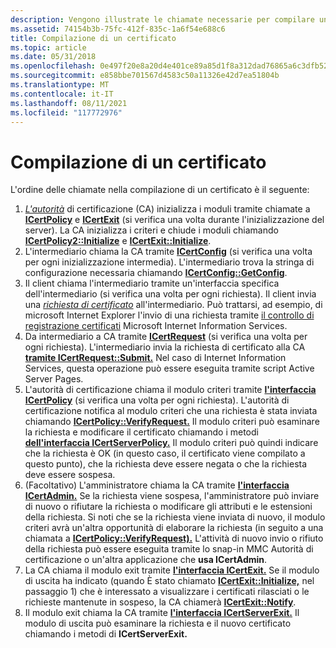 ```yaml
---
description: Vengono illustrate le chiamate necessarie per compilare un certificato.
ms.assetid: 74154b3b-75fc-412f-835c-1a6f54e688c6
title: Compilazione di un certificato
ms.topic: article
ms.date: 05/31/2018
ms.openlocfilehash: 0e497f20e8a20d4e401ce89a85d1f8a312dad76865a6c3dfb523d8f2526125c3
ms.sourcegitcommit: e858bbe701567d4583c50a11326e42d7ea51804b
ms.translationtype: MT
ms.contentlocale: it-IT
ms.lasthandoff: 08/11/2021
ms.locfileid: "117772976"
---
```

# <a name="building-a-certificate"></a>Compilazione di un certificato

L'ordine delle chiamate nella compilazione di un certificato è il seguente:

1.  [*L'autorità*](../secgloss/c-gly.md) di certificazione (CA) inizializza i moduli tramite chiamate a [**ICertPolicy**](/windows/desktop/api/Certpol/nn-certpol-icertpolicy) e [**ICertExit**](/windows/desktop/api/Certexit/nn-certexit-icertexit) (si verifica una volta durante l'inizializzazione del server). La CA inizializza i criteri e chiude i moduli chiamando [**ICertPolicy2::Initialize**](/windows/desktop/api/Certpol/nf-certpol-icertpolicy-initialize) e [**ICertExit::Initialize**](/windows/desktop/api/Certexit/nf-certexit-icertexit-initialize).
2.  L'intermediario chiama la CA tramite [**ICertConfig**](/windows/desktop/api/Certcli/nn-certcli-icertconfig) (si verifica una volta per ogni inizializzazione intermedia). L'intermediario trova la stringa di configurazione necessaria chiamando [**ICertConfig::GetConfig**](/windows/desktop/api/Certcli/nf-certcli-icertconfig-getconfig).
3.  Il client chiama l'intermediario tramite un'interfaccia specifica dell'intermediario (si verifica una volta per ogni richiesta). Il client invia una [*richiesta di certificato*](../secgloss/c-gly.md) all'intermediario. Può trattarsi, ad esempio, di microsoft Internet Explorer l'invio di una richiesta tramite [il controllo di registrazione certificati](certificate-enrollment-control.md) Microsoft Internet Information Services.
4.  Da intermediario a CA tramite [**ICertRequest**](/windows/desktop/api/Certcli/nn-certcli-icertrequest) (si verifica una volta per ogni richiesta). L'intermediario invia la richiesta di certificato alla CA [**tramite ICertRequest::Submit.**](/windows/desktop/api/Certcli/nf-certcli-icertrequest-submit) Nel caso di Internet Information Services, questa operazione può essere eseguita tramite script Active Server Pages.
5.  L'autorità di certificazione chiama il modulo criteri tramite [**l'interfaccia ICertPolicy**](/windows/desktop/api/Certpol/nn-certpol-icertpolicy) (si verifica una volta per ogni richiesta). L'autorità di certificazione notifica al modulo criteri che una richiesta è stata inviata chiamando [**ICertPolicy::VerifyRequest.**](/windows/desktop/api/Certpol/nf-certpol-icertpolicy-verifyrequest) Il modulo criteri può esaminare la richiesta e modificare il certificato chiamando i metodi [**dell'interfaccia ICertServerPolicy.**](/windows/desktop/api/Certif/nn-certif-icertserverpolicy) Il modulo criteri può quindi indicare che la richiesta è OK (in questo caso, il certificato viene compilato a questo punto), che la richiesta deve essere negata o che la richiesta deve essere sospesa.
6.  (Facoltativo) L'amministratore chiama la CA tramite [**l'interfaccia ICertAdmin.**](/windows/desktop/api/Certadm/nn-certadm-icertadmin) Se la richiesta viene sospesa, l'amministratore può inviare di nuovo o rifiutare la richiesta o modificare gli attributi e le estensioni della richiesta. Si noti che se la richiesta viene inviata di nuovo, il modulo criteri avrà un'altra opportunità di elaborare la richiesta (in seguito a una chiamata a [**ICertPolicy::VerifyRequest).**](/windows/desktop/api/Certpol/nf-certpol-icertpolicy-verifyrequest) L'attività di nuovo invio o rifiuto della richiesta può essere eseguita tramite lo snap-in MMC Autorità di certificazione o un'altra applicazione che **usa ICertAdmin**.
7.  La CA chiama il modulo exit tramite [**l'interfaccia ICertExit.**](/windows/desktop/api/Certexit/nn-certexit-icertexit) Se il modulo di uscita ha indicato (quando È stato chiamato [**ICertExit::Initialize,**](/windows/desktop/api/Certexit/nf-certexit-icertexit-initialize) nel passaggio 1) che è interessato a visualizzare i certificati rilasciati o le richieste mantenute in sospeso, la CA chiamerà [**ICertExit::Notify**](/windows/desktop/api/Certexit/nf-certexit-icertexit-notify).
8.  Il modulo exit chiama la CA tramite [**l'interfaccia ICertServerExit.**](/windows/desktop/api/Certif/nn-certif-icertserverexit) Il modulo di uscita può esaminare la richiesta e il nuovo certificato chiamando i metodi di **ICertServerExit.**

 

 
